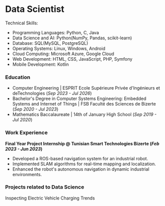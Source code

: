 # Data Scientist
Technical Skills: 
- Programming Languages: Python, C, Java
- Data Science and AI: Python(NumPy, Pandas, scikit-learn)
- Database: SQL(MySQL, PostgreSQL)
- Operating Systems: Linux, Windows, Android
- Cloud Computing: Microsoft Azure, Google Cloud
- Web Development: HTML, CSS, JavaScript, PHP, Symfony
- Mobile Development: Kotlin
  
### Education
- Computer Engineering | ESPRIT Ecole Supérieure Privée d'Ingénieurs et deTechnologies  (_Sep 2023 - Jul 2026_)
- Bachelor's Degree in Computer Systems Engineering: Embedded Systems and Internet of Things | FSB Faculté des Sciences de Bizerte (_Sep 2020 - Jul 2023_)
- Mathematics Baccalaureate | 14th of January High School  (_Sep 2019 - Jul 2020_)

### Work Experience
**Final Year Project Internship @ Tunisian Smart Technologies Bizerte (_Feb 2023 - Jun 2023_)**
- Developed a ROS-based navigation system for an industrial robot.
- Implemented SLAM algorithms for real-time mapping and localization.
- Enhanced the robot's autonomous navigation in dynamic industrial environments.

### Projects related to Data Science
Inspecting Electric Vehicle Charging Trends
